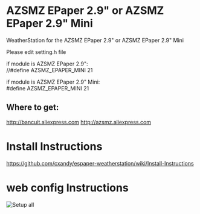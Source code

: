 # AZSMZ EPaper 2.9" or AZSMZ EPaper 2.9" Mini

WeatherStation for the AZSMZ EPaper 2.9" or AZSMZ EPaper 2.9" Mini

Please edit setting.h file

if module is AZSMZ EPaper 2.9":    
//#define AZSMZ_EPAPER_MINI   21  

if module is AZSMZ EPaper 2.9" Mini:    
#define AZSMZ_EPAPER_MINI   21  

## Where to get:
   http://bancuit.aliexpress.com 
   http://azsmz.aliexpress.com  


# Install Instructions
https://github.com/cxandy/espaper-weatherstation/wiki/Install-Instructions

# web config Instructions

![Setup all](resources/setup-all.jpg)

